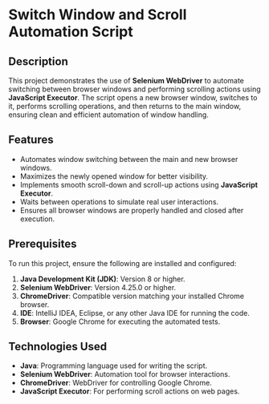 # Switch Window and Scroll Automation Script

## Description
This project demonstrates the use of **Selenium WebDriver** to automate switching between browser windows and performing scrolling actions using **JavaScript Executor**. The script opens a new browser window, switches to it, performs scrolling operations, and then returns to the main window, ensuring clean and efficient automation of window handling.

## Features
- Automates window switching between the main and new browser windows.
- Maximizes the newly opened window for better visibility.
- Implements smooth scroll-down and scroll-up actions using **JavaScript Executor**.
- Waits between operations to simulate real user interactions.
- Ensures all browser windows are properly handled and closed after execution.

## Prerequisites
To run this project, ensure the following are installed and configured:
1. **Java Development Kit (JDK)**: Version 8 or higher.
2. **Selenium WebDriver**: Version 4.25.0 or higher.
3. **ChromeDriver**: Compatible version matching your installed Chrome browser.
4. **IDE**: IntelliJ IDEA, Eclipse, or any other Java IDE for running the code.
5. **Browser**: Google Chrome for executing the automated tests.

## Technologies Used
- **Java**: Programming language used for writing the script.
- **Selenium WebDriver**: Automation tool for browser interactions.
- **ChromeDriver**: WebDriver for controlling Google Chrome.
- **JavaScript Executor**: For performing scroll actions on web pages.

